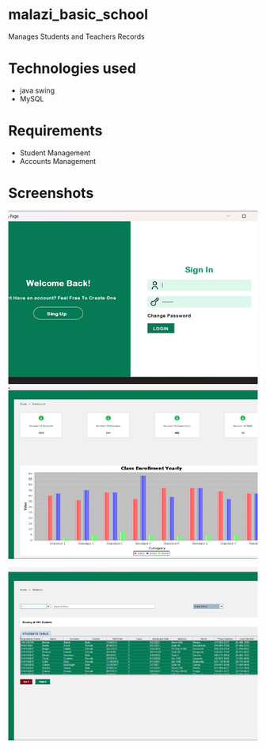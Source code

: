 # malazi_basic_school
Manages Students and Teachers Records
# Technologies used
- java swing
- MySQL
# Requirements
- Student Management
- Accounts Management
# Screenshots
<img src="Screenshot (112).png"
     alt="Login Page"
     style="height: 350px; width: auto; object-fit: cover" />
 <img src="Screenshot (111).png"
   alt="Dashboard"
   style="height: 350px; width: auto; object-fit: cover" />
   
 <img src="Screenshot (110).png"
   alt="Students Page"
   style="height: 350px; width: auto; object-fit: cover" />











